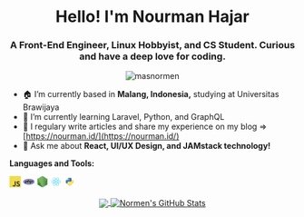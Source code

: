 <h1 align="center">Hello! I'm Nourman Hajar</h1>
<h3 align="center">A Front-End Engineer, Linux Hobbyist, and CS Student. Curious and have a deep love for coding.</h3>

<p align="center"> <img src="https://komarev.com/ghpvc/?username=masnormen" alt="masnormen" /> </p>

- 🏠 I’m currently based in **Malang, Indonesia,** studying at Universitas Brawijaya
- 🌱 I’m currently learning Laravel, Python, and GraphQL
- 📝 I regulary write articles and share my experience on my blog => [https://nourman.id/](https://nourman.id/)
- 💬 Ask me about **React, UI/UX Design, and JAMstack technology!**

**Languages and Tools:**  

<code><img height="20" src="https://raw.githubusercontent.com/github/explore/80688e429a7d4ef2fca1e82350fe8e3517d3494d/topics/javascript/javascript.png"></code>
<code><img height="20" src="https://raw.githubusercontent.com/github/explore/80688e429a7d4ef2fca1e82350fe8e3517d3494d/topics/php/php.png"></code>
<code><img height="20" src="https://raw.githubusercontent.com/github/explore/80688e429a7d4ef2fca1e82350fe8e3517d3494d/topics/nodejs/nodejs.png"></code>
<code><img height="20" src="https://raw.githubusercontent.com/github/explore/80688e429a7d4ef2fca1e82350fe8e3517d3494d/topics/react/react.png"></code>
<code><img height="20" src="https://raw.githubusercontent.com/github/explore/80688e429a7d4ef2fca1e82350fe8e3517d3494d/topics/python/python.png"></code>

<p align="center">
  <a href="https://github.com/masnormen">
    <img align="center" src="https://github-readme-stats.vercel.app/api/top-langs/?username=masnormen&hide=html" />
  </a>
  <a href="https://github.com/masnormen">
    <img align="center" src="https://github-readme-stats.vercel.app/api?username=masnormen&show_icons=true&line_height=33&count_private=true" alt="Normen's GitHub Stats" />
  </a>
</p>
